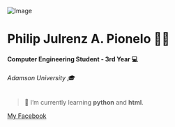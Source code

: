 ![Image](https://emoji.gg/assets/emoji/KannaSip.png) 
#  Philip Julrenz A. Pionelo 👨‍💼
#### Computer Engineering Student - 3rd Year 💻
###### Adamson University 🎓 <br/>
> 🤖 I’m currently learning **python** and **html**.



[My Facebook](https://www.facebook.com/philipjulrenzpionelo/)

<!--
**Philippians/philippians** is a ✨ _special_ ✨ repository because its `README.md` (this file) appears on your GitHub profile.

Here are some ideas to get you started:

- 🔭 I’m currently working on ...
- 🌱 I’m currently learning ...
- 👯 I’m looking to collaborate on ...
- 🤔 I’m looking for help with ...
- 💬 Ask me about ...
- 📫 How to reach me: ...
- 😄 Pronouns: ...
- ⚡ Fun fact: ...
-->
